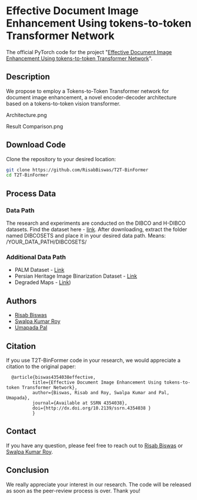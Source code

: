 # Effective Document Image Enhancement Using tokens-to-token Transformer Network
The official PyTorch code for the project "[Effective Document Image Enhancement Using tokens-to-token Transformer Network](https://papers.ssrn.com/sol3/papers.cfm?abstract_id=4354038)".

## Description
We propose to employ a Tokens-to-Token Transformer network for document image enhancement, a novel encoder-decoder architecture based on a tokens-to-token vision transformer.

Architecture.png

Result Comparison.png

## Download Code
Clone the repository to your desired location:
```bash
git clone https://github.com/RisabBiswas/T2T-BinFormer
cd T2T-BinFormer
```
## Process Data
### Data Path
The research and experiments are conducted on the DIBCO and H-DIBCO datasets. Find the dataset here - [link](). After downloading, extract the folder named DIBCOSETS and place it in your desired data path. 
Means:  /YOUR_DATA_PATH/DIBCOSETS/

### Additional Data Path
* PALM Dataset - [Link](https://drive.google.com/drive/folders/1u8vDqRlxWe5GvRPr6cD-C7GeL9MSqBsX?usp=drive_link)
* Persian Heritage Image Binarization Dataset - [Link](https://drive.google.com/drive/folders/1CqP_2t7jBb9mqe4hjLJ_JDwd8vEUkyM9?usp=drive_link)
* Degraded Maps - [Link](https://drive.google.com/drive/folders/1Li2x0pHfkmwx0kVXoj4kJ7DQuaZt83GO?usp=sharing))

## Authors
- [Risab Biswas](https://www.linkedin.com/in/risab-biswas/)
- [Swalpa Kumar Roy](https://swalpa.github.io/)
- [Umapada Pal](https://www.isical.ac.in/~umapada/)


## Citation

If you use T2T-BinFormer code in your research, we would appreciate a citation to the original paper:
```
  @article{biswas4354038effective,
          title={Effective Document Image Enhancement Using tokens-to-token Transformer Network},
          author={Biswas, Risab and Roy, Swalpa Kumar and Pal, Umapada},
          journal={Available at SSRN 4354038},
          doi={http://dx.doi.org/10.2139/ssrn.4354038 }
          }
```

## Contact 
If you have any question, please feel free to reach out to <a href="mailto:risabbiswas19@gmail.com" target="_blank">Risab Biswas</a> or <a href="mailto:swalpa@cse.jgec.ac.in" target="_blank">Swalpa Kumar Roy</a>.


## Conclusion
We really appreciate your interest in our research. The code will be released as soon as the peer-review process is over. Thank you! 
